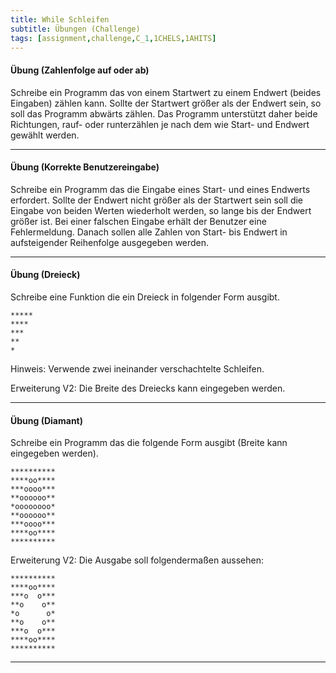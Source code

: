 ```yaml
---
title: While Schleifen
subtitle: Übungen (Challenge)
tags: [assignment,challenge,C_1,1CHELS,1AHITS]
---
```


#### Übung (Zahlenfolge auf oder ab)

Schreibe ein Programm das von einem Startwert zu einem Endwert (beides Eingaben) zählen kann. Sollte der Startwert größer als der Endwert sein, so soll das Programm abwärts zählen. Das Programm unterstützt daher beide Richtungen, rauf- oder runterzählen je nach dem wie Start- und Endwert gewählt werden.

---

#### Übung (Korrekte Benutzereingabe)

Schreibe ein Programm das die Eingabe eines Start- und eines Endwerts erfordert. Sollte der Endwert nicht größer als der Startwert sein soll die Eingabe von beiden Werten wiederholt werden, so lange bis der Endwert größer ist. Bei einer falschen Eingabe erhält der Benutzer eine Fehlermeldung. Danach sollen alle Zahlen von Start- bis Endwert in aufsteigender Reihenfolge ausgegeben werden.


---

#### Übung (Dreieck)

Schreibe eine Funktion die ein Dreieck in folgender Form ausgibt.

```
*****
****
***
**
*
```

Hinweis: Verwende zwei ineinander verschachtelte Schleifen.

Erweiterung V2: Die Breite des Dreiecks kann eingegeben werden.

---

#### Übung (Diamant)

Schreibe ein Programm das die folgende Form ausgibt (Breite kann eingegeben werden).

```
**********
****oo****
***oooo***   
**oooooo**   
*oooooooo*
**oooooo**   
***oooo***   
****oo****
**********
```

Erweiterung V2: Die Ausgabe soll folgendermaßen aussehen:

```
**********
****oo****
***o  o***   
**o    o**   
*o      o*
**o    o**   
***o  o***
****oo****
**********
```

---
